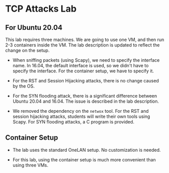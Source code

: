# TCP Attacks Lab

## For Ubuntu 20.04 

This lab requires three machines. We are going to use one VM, and then
run 2-3 containers inside the VM.
The lab description is updated to reflect the change on the setup. 

- When sniffing packets (using Scapy), we need to specify the interface name. 
In 16.04, the default interface is used, so we didn't have to specify
the interface. For the container setup, we have to specify it.

- For the RST and Session Hijacking attacks, there is no change 
caused by the OS.

- For the SYN flooding attack, there is a significant difference 
between Ubuntu 20.04 and 16.04. The issue is described 
in the lab description. 

- We removed the dependency on the ```netwox``` tool. For the RST
and session hijacking attacks, students will write their own 
tools using Scapy. For SYN flooding attacks, a C program is provided.


## Container Setup

- The lab uses the standard OneLAN setup. No customization 
is needed. 


- For this lab, using the container setup is much more convenient
than using three VMs.
